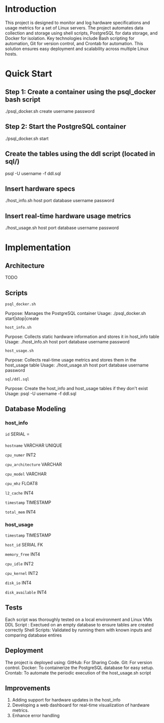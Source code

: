 # Introduction
This project is designed to monitor and log hardware specifications and usage metrics for a set of Linux servers. The project automates data collection and storage using shell scripts, PostgreSQL for data storage, and Docker for isolation. Key technologies include Bash scripting for automation, Git for version control, and Crontab for automation. This solution ensures easy deployment and scalability across multiple Linux hosts.

# Quick Start
## Step 1: Create a container using the psql_docker bash script
./psql_docker.sh create username password

## Step 2: Start the PostgreSQL container
./psql_docker.sh start

## Create the tables using the ddl script (located in sql/)
psql -U username -f ddl.sql

## Insert hardware specs
./host_info.sh host port database username password 

## Insert real-time hardware usage metrics 
./host_usage.sh host port database username password


# Implementation
## Architecture
TODO

## Scripts
`psql_docker.sh`

Purpose: Manages the PostgreSQL container
Usage: ./psql_docker.sh start|stop|create

`host_info.sh`

Purpose: Collects static hardware information and stores it in host_info table
Usage: ./host_info.sh host port database username password

`host_usage.sh`

Purpose: Collects real-time usage metrics and stores them in the host_usage table
Usage: ./host_usage.sh host port database username password

`sql/ddl.sql`

Purpose: Create the host_info and host_usage tables if they don't exist
Usage: psql -U username -f ddl.sql

## Database Modeling
### host_info
`id` SERIAL ⭐

`hostname` VARCHAR UNIQUE 

`cpu_numer` INT2

`cpu_architecture` VARCHAR

`cpu_model` VARCHAR

`cpu_mhz` FLOAT8

`l2_cache` INT4

`timestamp` TIMESTAMP

`total_mem` INT4


### host_usage
`timestamp` TIMESTAMP

`host_id` SERIAL FK

`memory_free` INT4

`cpu_idle` INT2

`cpu_kernel` INT2

`disk_io` INT4

`disk_available` INT4


## Tests
Each script was thoroughly tested on a local environment and Linux VMs
DDL Script : Exectued on an empty database to ensure tables are created correctly
Shell Scripts: Validated by running them with known inputs and comparing database entires

## Deployment
The project is deployed using:
GitHub: For Sharing Code.
Git: For version control.
Docker: To containerize the PostgreSQL database for easy setup.
Crontab: To automate the periodic execution of the host_usage.sh script

## Improvements
1. Adding support for hardware updates in the host_info
2. Developing a web dashboard for real-time visualization of hardware metrics.
3. Enhance error handling
